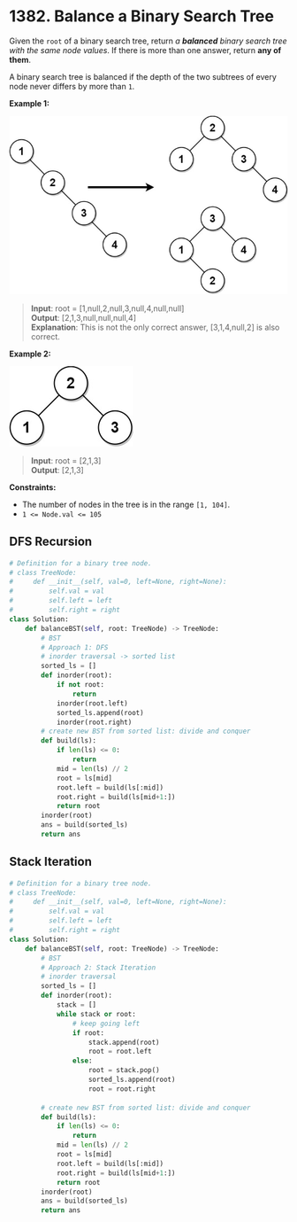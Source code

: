 # 1382. Balance a Binary Search Tree

Given the `root` of a binary search tree, return *a **balanced** binary search tree with the same node values*. If there is more than one answer, return **any of them**.

A binary search tree is balanced if the depth of the two subtrees of every node never differs by more than `1`.

 

**Example 1:**

![img.png](../../Images/1382-1.png)


>**Input**: root = [1,null,2,null,3,null,4,null,null]  
**Output**: [2,1,3,null,null,null,4]  
**Explanation**: This is not the only correct answer, [3,1,4,null,2] is also correct.  

**Example 2:**

![img_1.png](../../Images/1382-2.png)

>**Input**: root = [2,1,3]  
**Output**: [2,1,3]  
 

**Constraints:**

* The number of nodes in the tree is in the range `[1, 104]`.
* `1 <= Node.val <= 105`



## DFS Recursion

```python
# Definition for a binary tree node.
# class TreeNode:
#     def __init__(self, val=0, left=None, right=None):
#         self.val = val
#         self.left = left
#         self.right = right
class Solution:
    def balanceBST(self, root: TreeNode) -> TreeNode:
        # BST
        # Approach 1: DFS
        # inorder traversal -> sorted list
        sorted_ls = []
        def inorder(root):
            if not root:
                return
            inorder(root.left)
            sorted_ls.append(root)
            inorder(root.right)
        # create new BST from sorted list: divide and conquer
        def build(ls):
            if len(ls) <= 0:
                return 
            mid = len(ls) // 2
            root = ls[mid]
            root.left = build(ls[:mid])
            root.right = build(ls[mid+1:])
            return root
        inorder(root)
        ans = build(sorted_ls)
        return ans
```


## Stack Iteration

```python
# Definition for a binary tree node.
# class TreeNode:
#     def __init__(self, val=0, left=None, right=None):
#         self.val = val
#         self.left = left
#         self.right = right
class Solution:
    def balanceBST(self, root: TreeNode) -> TreeNode:
        # BST
        # Approach 2: Stack Iteration 
        # inorder traversal
        sorted_ls = []
        def inorder(root):
            stack = []
            while stack or root:
                # keep going left
                if root:
                    stack.append(root)
                    root = root.left
                else:
                    root = stack.pop()
                    sorted_ls.append(root)
                    root = root.right

        # create new BST from sorted list: divide and conquer
        def build(ls):
            if len(ls) <= 0:
                return 
            mid = len(ls) // 2
            root = ls[mid]
            root.left = build(ls[:mid])
            root.right = build(ls[mid+1:])
            return root
        inorder(root)
        ans = build(sorted_ls)
        return ans
```
